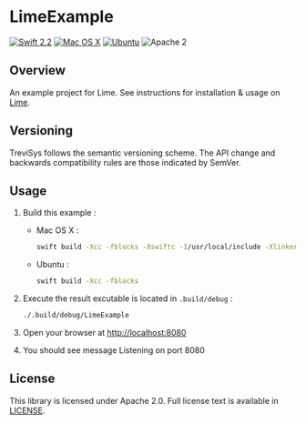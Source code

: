 # LimeExample

[![Swift 2.2](https://img.shields.io/badge/Swift-2.2-orange.svg?style=flat)](https://developer.apple.com/swift/)
[![Mac OS X](https://img.shields.io/badge/platform-osx-lightgrey.svg?style=flat)](https://developer.apple.com/swift/)
[![Ubuntu](https://img.shields.io/badge/platform-linux-lightgrey.svg?style=flat)](http://www.ubuntu.com/)
![Apache 2](https://img.shields.io/badge/license-Apache2-blue.svg?style=flat)

## Overview
An example project for Lime. See instructions for installation & usage on [Lime](https://github.com/Trevi-Swift/Trevi-lime).

## Versioning
TreviSys follows the semantic versioning scheme. The API change and backwards compatibility rules are those indicated by SemVer.

## Usage
1. Build this example :
    - Mac OS X :
		```bash
		swift build -Xcc -fblocks -Xswiftc -I/usr/local/include -Xlinker -L/usr/local/lib
		```
    - Ubuntu :
		```bash
		swift build -Xcc -fblocks
		```

2. Execute the result excutable is located in `.build/debug` :
	```bash
	./.build/debug/LimeExample
	```

3. Open your browser at [http://localhost:8080](http://localhost:8080)

4. You should see message Listening on port 8080

## License
This library is licensed under Apache 2.0. Full license text is available in [LICENSE](LICENSE.txt).
